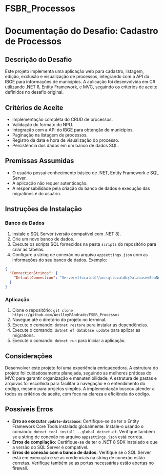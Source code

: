 # FSBR_Processos
# Documentação do Desafio: Cadastro de Processos

## Descrição do Desafio

Este projeto implementa uma aplicação web para cadastro, listagem, edição, exclusão e visualização de processos, integrando com a API do IBGE para informações de municípios. A aplicação foi desenvolvida em C# utilizando .NET 8, Entity Framework, e MVC, seguindo os critérios de aceite definidos no desafio original.

## Critérios de Aceite

* Implementação completa do CRUD de processos.
* Validação do formato do NPU.
* Integração com a API do IBGE para obtenção de municípios.
* Paginação na listagem de processos.
* Registro da data e hora de visualização do processo.
* Persistência dos dados em um banco de dados SQL.

## Premissas Assumidas

* O usuário possui conhecimento básico de .NET, Entity Framework e SQL Server.
* A aplicação não requer autenticação.
* A responsabilidade pela criação do banco de dados e execução das migrations é do usuário.

## Instruções de Instalação

### Banco de Dados

1. Instale o SQL Server (versão compatível com .NET 8).
2. Crie um novo banco de dados.
3. Execute os scripts SQL fornecidos na pasta `scripts` do repositório para criar as tabelas.
4. Configure a string de conexão no arquivo `appsettings.json` com as informações do seu banco de dados. Exemplo:

```json
{
  "ConnectionStrings": {
    "DefaultConnection": "Server=(localdb)\\mssqllocaldb;Database=SeuNomeDoBancoDeDados;Trusted_Connection=True;MultipleActiveResultSets=true"
  }
}

```

### Aplicação

1.  Clone o repositório: `git clone https://github.com/WeslleyPAndrade/FSBR_Processos`
2.  Navegue até o diretório do projeto no terminal.
3.  Execute o comando: `dotnet restore` para instalar as dependências.
4.  Execute o comando: `dotnet ef database update` para aplicar as migrations.
5.  Execute o comando: `dotnet run` para iniciar a aplicação.

## Considerações

Desenvolver este projeto foi uma experiência enriquecedora. A estrutura do projeto foi cuidadosamente planejada, seguindo as melhores práticas do MVC para garantir organização e manutenibilidade. A estrutura de pastas e arquivos foi escolhida para facilitar a navegação e o entendimento do código, mesmo para projetos simples. A implementação buscou atender a todos os critérios de aceite, com foco na clareza e eficiência do código.

## Possíveis Erros

-   **Erro ao executar `update-database`:** Certifique-se de ter o Entity Framework Core Tools instalado globalmente. Instale-o usando o comando: `dotnet tool install --global dotnet-ef`. Verifique também se a string de conexão no arquivo `appsettings.json` está correta.
-   **Erros de compilação:** Certifique-se de ter o .NET 8 SDK instalado e que a versão do SQL Server é compatível.
-   **Erros de conexão com o banco de dados:** Verifique se o SQL Server está em execução e se as credenciais na string de conexão estão corretas. Verifique também se as portas necessárias estão abertas no firewall.